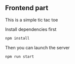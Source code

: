 ## Frontend part

This is a simple tic tac toe

Install dependencies first

```bash
npm install
```
Then you can launch the server

```bash
npm run start
```
